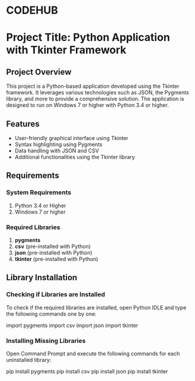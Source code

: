 # CODEHUB
# Project Title: Python Application with Tkinter Framework

## Project Overview

This project is a Python-based application developed using the Tkinter framework. It leverages various technologies such as JSON, the Pygments library, and more to provide a comprehensive solution. The application is designed to run on Windows 7 or higher with Python 3.4 or higher.

## Features

- User-friendly graphical interface using Tkinter
- Syntax highlighting using Pygments
- Data handling with JSON and CSV
- Additional functionalities using the Tkinter library

## Requirements

### System Requirements

1. Python 3.4 or Higher
2. Windows 7 or higher

### Required Libraries

1. **pygments**
2. **csv** (pre-installed with Python)
3. **json** (pre-installed with Python)
4. **tkinter** (pre-installed with Python)

## Library Installation

### Checking if Libraries are Installed

To check if the required libraries are installed, open Python IDLE and type the following commands one by one:

import pygments
import csv
import json
import tkinter


### Installing Missing Libraries

Open Command Prompt and execute the following commands for each uninstalled library:

pip install pygments
pip install csv
pip install json
pip install tkinter

